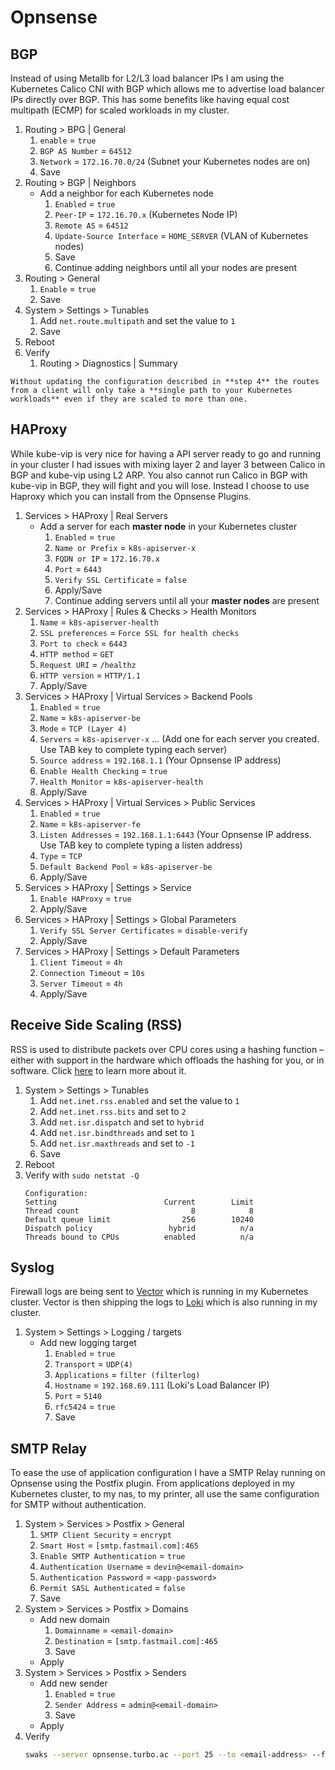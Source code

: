 # Opnsense

## BGP

Instead of using Metallb for L2/L3 load balancer IPs I am using the Kubernetes Calico CNI with BGP which allows me to advertise load balancer IPs directly over BGP. This has some benefits like having equal cost multipath (ECMP) for scaled workloads in my cluster.

1. Routing > BPG | General
    1. `enable` = `true`
    2. `BGP AS Number` = `64512`
    3. `Network` = `172.16.70.0/24` (Subnet your Kubernetes nodes are on)
    4. Save
2. Routing > BGP | Neighbors
    - Add a neighbor for each Kubernetes node
      1. `Enabled` = `true`
      2. `Peer-IP` = `172.16.70.x` (Kubernetes Node IP)
      3. `Remote AS` = `64512`
      4. `Update-Source Interface` = `HOME_SERVER` (VLAN of Kubernetes nodes)
      5. Save
      6. Continue adding neighbors until all your nodes are present
3. Routing > General
    1. `Enable` = `true`
    2. Save
4. System > Settings > Tunables
    1. Add `net.route.multipath` and set the value to `1`
    2. Save
5. Reboot
6. Verify
    1. Routing > Diagnostics | Summary

```admonish warning
Without updating the configuration described in **step 4** the routes from a client will only take a **single path to your Kubernetes workloads** even if they are scaled to more than one.
```

## HAProxy

While kube-vip is very nice for having a API server ready to go and running in your cluster I had issues with mixing layer 2 and layer 3 between Calico in BGP and kube-vip using L2 ARP. You also cannot run Calico in BGP with kube-vip in BGP, they will fight and you will lose. Instead I choose to use Haproxy which you can install from the Opnsense Plugins.

1. Services > HAProxy | Real Servers
    - Add a server for each **master node** in your Kubernetes cluster
      1. `Enabled` = `true`
      2. `Name or Prefix` = `k8s-apiserver-x`
      3. `FQDN or IP` = `172.16.70.x`
      4. `Port` = `6443`
      5. `Verify SSL Certificate` = `false`
      6. Apply/Save
      7. Continue adding servers until all your **master nodes** are present
2. Services > HAProxy | Rules & Checks > Health Monitors
    1. `Name` = `k8s-apiserver-health`
    2. `SSL preferences` = `Force SSL for health checks`
    3. `Port to check` = `6443`
    4. `HTTP method` = `GET`
    5. `Request URI` = `/healthz`
    6. `HTTP version` = `HTTP/1.1`
    7. Apply/Save
3. Services > HAProxy | Virtual Services > Backend Pools
    1. `Enabled` = `true`
    2. `Name` = `k8s-apiserver-be`
    3. `Mode` = `TCP (Layer 4)`
    4. `Servers` = `k8s-apiserver-x` ... (Add one for each server you created. Use TAB key to complete typing each server)
    5. `Source address` = `192.168.1.1` (Your Opnsense IP address)
    6. `Enable Health Checking` = `true`
    7. `Health Monitor` = `k8s-apiserver-health`
    8. Apply/Save
4. Services > HAProxy | Virtual Services > Public Services
    1. `Enabled` = `true`
    2. `Name` = `k8s-apiserver-fe`
    3. `Listen Addresses` = `192.168.1.1:6443` (Your Opnsense IP address. Use TAB key to complete typing a listen address)
    4. `Type` = `TCP`
    5. `Default Backend Pool` = `k8s-apiserver-be`
    6. Apply/Save
5. Services > HAProxy | Settings > Service
    1. `Enable HAProxy` = `true`
    2. Apply/Save
6. Services > HAProxy | Settings > Global Parameters
    1. `Verify SSL Server Certificates` = `disable-verify`
    2. Apply/Save
7. Services > HAProxy | Settings > Default Parameters
    1. `Client Timeout` = `4h`
    2. `Connection Timeout` = `10s`
    3. `Server Timeout` = `4h`
    4. Apply/Save

## Receive Side Scaling (RSS)

RSS is used to distribute packets over CPU cores using a hashing function – either with support in the hardware which offloads the hashing for you, or in software. Click <ins>[here](https://forum.opnsense.org/index.php?topic=24409.0)</ins> to learn more about it.


1. System > Settings > Tunables
    1. Add `net.inet.rss.enabled` and set the value to `1`
    2. Add `net.inet.rss.bits` and set to `2`
    3. Add `net.isr.dispatch` and set to `hybrid`
    4. Add `net.isr.bindthreads` and set to `1`
    5. Add `net.isr.maxthreads` and set to `-1`
    6. Save
2. Reboot
3. Verify with `sudo netstat -Q`
    ```text
    Configuration:
    Setting                        Current        Limit
    Thread count                         8            8
    Default queue limit                256        10240
    Dispatch policy                 hybrid          n/a
    Threads bound to CPUs          enabled          n/a
    ```

## Syslog

Firewall logs are being sent to [Vector](https://github.com/vectordotdev/vector) which is running in my Kubernetes cluster. Vector is then shipping the logs to [Loki](https://github.com/grafana/loki) which is also running in my cluster.

1. System > Settings > Logging / targets
    - Add new logging target
      1. `Enabled` = `true`
      2. `Transport` = `UDP(4)`
      3. `Applications` = `filter (filterlog)`
      4. `Hostname` = `192.168.69.111` (Loki's Load Balancer IP)
      5. `Port` = `5140`
      6. `rfc5424` = `true`
      7. Save

## SMTP Relay

To ease the use of application configuration I have a SMTP Relay running on Opnsense using the Postfix plugin. From applications deployed in my Kubernetes cluster, to my nas, to my printer, all use the same configuration for SMTP without authentication.

1. System > Services > Postfix > General
    1. `SMTP Client Security` = `encrypt`
    2. `Smart Host` = `[smtp.fastmail.com]:465`
    3. `Enable SMTP Authentication` = `true`
    4. `Authentication Username` = `devin@<email-domain>`
    5. `Authentication Password` = `<app-password>`
    6. `Permit SASL Authenticated` = `false`
    7. Save
2. System > Services > Postfix > Domains
    - Add new domain
      1. `Domainname` = `<email-domain>`
      2. `Destination` = `[smtp.fastmail.com]:465`
      3. Save
    - Apply
3. System > Services > Postfix > Senders
    - Add new sender
      1. `Enabled` = `true`
      2. `Sender Address` = `admin@<email-domain>`
      3. Save
    - Apply
4. Verify
    ```sh
    swaks --server opnsense.turbo.ac --port 25 --to <email-address> --from <email-address>
    ```
